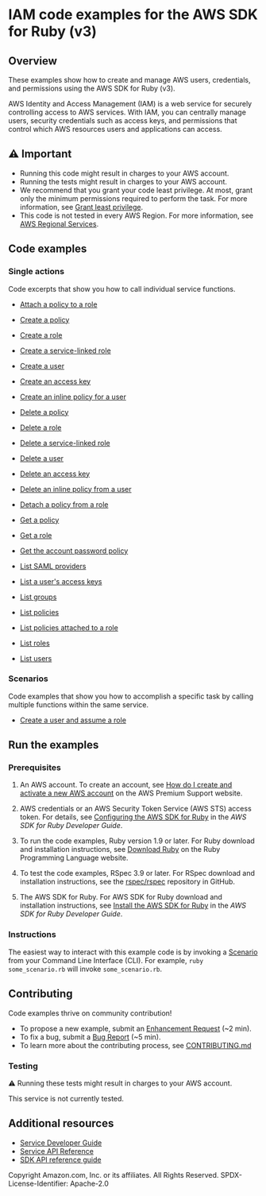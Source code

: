 # IAM code examples for the AWS SDK for Ruby (v3)
## Overview
These examples show how to create and manage AWS users, credentials, and permissions using the AWS SDK for Ruby (v3).

AWS Identity and Access Management (IAM) is a web service for securely controlling access to AWS services. With IAM, you can centrally manage users, security credentials such as access keys, and permissions that control which AWS resources users and applications can access.

## ⚠️ Important
* Running this code might result in charges to your AWS account. 
* Running the tests might result in charges to your AWS account.
* We recommend that you grant your code least privilege. At most, grant only the minimum permissions required to perform the task. For more information, see [Grant least privilege](https://docs.aws.amazon.com/IAM/latest/UserGuide/best-practices.html#grant-least-privilege). 
* This code is not tested in every AWS Region. For more information, see [AWS Regional Services](https://aws.amazon.com/about-aws/global-infrastructure/regional-product-services).

## Code examples

### Single actions
Code excerpts that show you how to call individual service functions.

* [Attach a policy to a role](scenario_create_user_assume_role.rb)

* [Create a policy](scenario_create_user_assume_role.rb)

* [Create a role](scenario_create_user_assume_role.rb)

* [Create a service-linked role](iam_wrapper.rb)

* [Create a user](scenario_create_user_assume_role.rb)

* [Create an access key](scenario_create_user_assume_role.rb)

* [Create an inline policy for a user](scenario_create_user_assume_role.rb)

* [Delete a policy](scenario_create_user_assume_role.rb)

* [Delete a role](scenario_create_user_assume_role.rb)

* [Delete a service-linked role](iam_wrapper.rb)

* [Delete a user](scenario_create_user_assume_role.rb)

* [Delete an access key](scenario_create_user_assume_role.rb)

* [Delete an inline policy from a user](scenario_create_user_assume_role.rb)

* [Detach a policy from a role](scenario_create_user_assume_role.rb)

* [Get a policy](iam_wrapper.rb)

* [Get a role](iam_wrapper.rb)

* [Get the account password policy](iam_wrapper.rb)

* [List SAML providers](iam_wrapper.rb)

* [List a user's access keys](scenario_create_user_assume_role.rb)

* [List groups](iam_wrapper.rb)

* [List policies](iam_wrapper.rb)

* [List policies attached to a role](scenario_create_user_assume_role.rb)

* [List roles](iam_wrapper.rb)

* [List users](iam_wrapper.rb)



### Scenarios
Code examples that show you how to accomplish a specific task by calling multiple functions within the same service.

* [Create a user and assume a role](scenario_create_user_assume_role.rb)





## Run the examples


### Prerequisites

1. An AWS account. To create an account, see [How do I create and activate a new AWS account](https://aws.amazon.com/premiumsupport/knowledge-center/create-and-activate-aws-account/) on the AWS Premium Support website.

1. AWS credentials or an AWS Security Token Service (AWS STS) access token. For details, see [Configuring the AWS SDK for Ruby](https://docs.aws.amazon.com/sdk-for-ruby/v3/developer-guide/setup-config.html) in the *AWS SDK for Ruby Developer Guide*.

1. To run the code examples, Ruby version 1.9 or later. For Ruby download and installation instructions, see [Download Ruby](https://www.ruby-lang.org/en/downloads/) on the Ruby Programming Language website.

1. To test the code examples, RSpec 3.9 or later. For RSpec download and installation instructions, see the [rspec/rspec](https://github.com/rspec/rspec) repository in GitHub.

1. The AWS SDK for Ruby. For AWS SDK for Ruby download and installation instructions, see [Install the AWS SDK for Ruby](https://docs.aws.amazon.com/sdk-for-ruby/v3/developer-guide/setup-install.html) in the *AWS SDK for Ruby Developer Guide*.



### Instructions
The easiest way to interact with this example code is by invoking a [Scenario](#Scenarios) from your Command Line Interface (CLI). For example, `ruby some_scenario.rb` will invoke `some_scenario.rb`.

## Contributing
Code examples thrive on community contribution!

* To propose a new example, submit an [Enhancement Request](https://github.com/awsdocs/aws-doc-sdk-examples/issues/new?assignees=octocat&labels=type%2Fenhancement&template=enhancement.yaml&title=%5BEnhancement%5D%3A+%3CDESCRIPTIVE+TITLE+HERE%3E) (~2 min).
* To fix a bug, submit a [Bug Report](https://github.com/awsdocs/aws-doc-sdk-examples/issues/new?assignees=octocat&labels=type%2Fbug&template=bug.yaml&title=%5BBug%5D%3A+%3CDESCRIPTIVE+TITLE+HERE%3E) (~5 min).
* To learn more about the contributing process, see [CONTRIBUTING.md](../../../CONTRIBUTING.md)
### Testing
⚠️ Running these tests might result in charges to your AWS account.

This service is not currently tested.

## Additional resources
* [Service Developer Guide](https://docs.aws.amazon.com/sdk-for-ruby/v3/developer-guide/welcome.html)
* [Service API Reference](https://docs.aws.amazon.com/sdk-for-ruby/v3/api/)
* [SDK API reference guide](https://aws.amazon.com/developer/language/ruby/)

Copyright Amazon.com, Inc. or its affiliates. All Rights Reserved. SPDX-License-Identifier: Apache-2.0
